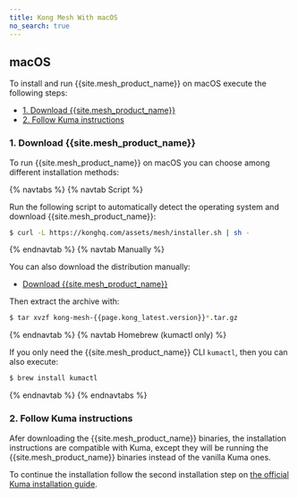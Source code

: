 ```yaml
---
title: Kong Mesh With macOS
no_search: true
---
```


## macOS

To install and run {{site.mesh_product_name}} on macOS execute the following steps:

* [1. Download {{site.mesh_product_name}}](#_1-download-kong-mesh)
* [2. Follow Kuma instructions](#_2-follow-kuma-instructions)

### 1. Download {{site.mesh_product_name}}

To run {{site.mesh_product_name}} on macOS you can choose among different installation methods:

{% navtabs %}
{% navtab Script %}

Run the following script to automatically detect the operating system and download {{site.mesh_product_name}}:

```sh
$ curl -L https://konghq.com/assets/mesh/installer.sh | sh -
```

{% endnavtab %}
{% navtab Manually %}

You can also download the distribution manually:

* [Download {{site.mesh_product_name}}](https://kong.bintray.com/kong-mesh/kong-mesh-{{page.kong_latest.version}}-darwin-amd64.tar.gz)

Then extract the archive with:

```sh
$ tar xvzf kong-mesh-{{page.kong_latest.version}}*.tar.gz
```

{% endnavtab %}
{% navtab Homebrew (kumactl only) %}

If you only need the {{site.mesh_product_name}} CLI `kumactl`, then you can also execute:

```sh
$ brew install kumactl
```

{% endnavtab %}
{% endnavtabs %}

### 2. Follow Kuma instructions

Afer downloading the {{site.mesh_product_name}} binaries, the installation instructions are compatible with Kuma, except they will be running the {{site.mesh_product_name}} binaries instead of the vanilla Kuma ones.

To continue the installation follow the second installation step on [the official Kuma installation guide](https://kuma.io/docs/0.7.1/installation/macos/#_2-run-kuma).
